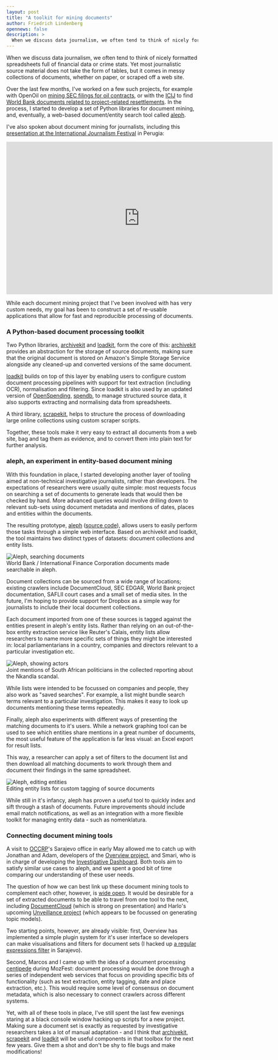 ```yaml
---
layout: post
title: "A toolkit for mining documents"
author: Friedrich Lindenberg
opennews: false
description: >
  When we discuss data journalism, we often tend to think of nicely formatted spreadsheets full of financial data or crime stats. Yet most journalistic source material does not take the form of tables, but it comes in messy collections of documents, whether on paper, or scraped off a web site.
---
```


When we discuss data journalism, we often tend to think of nicely formatted spreadsheets full of financial data or crime stats. Yet most journalistic source material does not take the form of tables, but it comes in messy collections of documents, whether on paper, or scraped off a web site.

Over the last few months, I've worked on a few such projects, for example with OpenOil on [mining SEC filings for oil contracts](http://pudo.org/blog/2014/11/12/openoil-contracts.html), or with the [ICIJ](http://www.icij.org/project/world-bank) to find [World Bank documents related to project-related resettlements](http://www.icij.org/project/world-bank). In the process, I started to develop a set of Python libraries for document mining, and, eventually, a web-based document/entity search tool called [aleph](http://aleph.grano.cc).

I've also spoken about document mining for journalists, including this [presentation at the International Journalism Festival](http://www.journalismfestival.com/programme/2015/data-doesnt-grow-in-tables-dealing-with-large-sets-of-documents) in Perugia:

<iframe width="700" height="400" src="https://www.youtube.com/embed/vb4U84BJKUk" frameborder="0" allowfullscreen></iframe><br>

While each document mining project that I've been involved with has very custom needs, my goal has been to construct a set of re-usable applications that allow for fast and reproducible processing of documents.

### A Python-based document processing toolkit

Two Python libraries, [archivekit](https://github.com/pudo/archivekit) and [loadkit](https://github.com/pudo/loadkit), form the core of this: [archivekit](https://github.com/pudo/archivekit) provides an abstraction for the storage of source documents, making sure that the original document is stored on Amazon's Simple Storage Service alongside any cleaned-up and converted versions of the same document.

[loadkit](https://github.com/pudo/loadkit) builds on top of this layer by enabling users to configure custom document processing pipelines with support for text extraction (including OCR), normalisation and filtering. Since loadkit is also used by an updated version of [OpenSpending](http://openspending.org), [spendb](https://github.com/mapthemoney/spendb), to manage structured source data, it also supports extracting and normalising data from spreadsheets.

A third library, [scrapekit](https://github.com/pudo/scrapekit), helps to structure the process of downloading large online collections using custom scraper scripts.

Together, these tools make it very easy to extract all documents from a web site, bag and tag them as evidence, and to convert them into plain text for further analysis.

### aleph, an experiment in entity-based document mining

With this foundation in place, I started developing another layer of tooling aimed at non-technical investigative journalists, rather than developers. The expectations of researchers were usually quite simple: most requests focus on searching a set of documents to generate leads that would then be checked by hand. More advanced queries would involve drilling down to relevant sub-sets using document metadata and mentions of dates, places and entities within the documents.

The resulting prototype, [aleph](http://aleph.grano.cc) ([source code](https://github.com/pudo/aleph)), allows users to easily perform those tasks through a simple web interface. Based on archivekit and loadkit, the tool maintains two distinct types of datasets: document collections and entity lists.

<div class="captioned">
    <img src="/assets/images/aleph1.png" class="img-responsive" alt="Aleph, searching documents"></a>
    <div class="caption">
        World Bank / International Finance Corporation documents made searchable in aleph.
    </div>
</div>

Document collections can be sourced from a wide range of locations; existing crawlers include DocumentCloud, SEC EDGAR, World Bank project documentation, SAFLII court cases and a small set of media sites. In the future, I'm hoping to provide support for Dropbox as a simple way for journalists to include their local document collections.

Each document imported from one of these sources is tagged against the entities present in aleph's entity lists. Rather than relying on an out-of-the-box entity extraction service like Reuter's Calais, entity lists allow researchers to name more specific sets of things they might be interested in: local parliamentarians in a country, companies and directors relevant to a particular investigation etc. 

<div class="captioned">
    <img src="/assets/images/aleph2.png" class="img-responsive" alt="Aleph, showing actors"></a>
    <div class="caption">
        Joint mentions of South African politicians in the collected reporting about the Nkandla scandal.
    </div>
</div>

While lists were intended to be focussed on companies and people, they also work as "saved searches". For example, a list might bundle search terms relevant to a particular investigation. This makes it easy to look up documents mentioning these terms repeatedly.

Finally, aleph also experiments with different ways of presenting the matching documents to it's users. While a network graphing tool can be used to see which entities share mentions in a great number of documents, the most useful feature of the application is far less visual: an Excel export for result lists.

This way, a researcher can apply a set of filters to the document list and then download all matching documents to work through them and document their findings in the same spreadsheet.

<div class="captioned">
    <img src="/assets/images/aleph3.png" class="img-responsive" alt="Aleph, editing entities"></a>
    <div class="caption">
        Editing entity lists for custom tagging of source documents
    </div>
</div>

While still in it's infancy, aleph has proven a useful tool to quickly index and sift through a stash of documents. Future improvements should include email match notifications, as well as an integration with a more flexible toolkit for managing entity data - such as nomenklatura.

### Connecting document mining tools

A visit to [OCCRP](http://occrp.org)'s Sarajevo office in early May allowed me to catch up with Jonathan and Adam, developers of the [Overview project](https://www.overviewproject.org/), and Smari, who is in charge of developing the [Investigative Dashboard](https://investigativedashboard.org/). Both tools aim to satisfy similar use cases to aleph, and we spent a good bit of time comparing our understanding of these user needs.

The question of how we can best link up these document mining tools to complement each other, however, is [wide open](https://www.occrp.org/occrp/en/announcements/3959-deploying-data-mining-in-cross-border-investigative-journalism). It would be desirable for a set of extracted documents to be able to travel from one tool to the next, including [DocumentCloud](http://documentcloud.org/) (which is strong on presentation) and Harlo's upcoming [Unveillance project](http://www.knightfoundation.org/grants/201550896/) (which appears to be focussed on generating topic models).

Two starting points, however, are already visible: first, Overview has implemented a simple plugin system for it's user interface so developers can make visualisations and filters for document sets (I hacked up [a regular expressions filter](https://github.com/overview/overview-grep) in Sarajevo).

Second, Marcos and I came up with the idea of a document processing [centipede](https://github.com/opennewslabs/centipede) during MozFest: document processing would be done through a series of independent web services that focus on providing specific bits of functionality (such as text extraction, entity tagging, date and place extraction, etc.). This would require some level of consensus on document metadata, which is also necessary to connect crawlers across different systems.

Yet, with all of these tools in place, I've still spent the last few evenings staring at a black console window hacking up scripts for a new project. Making sure a document set is exactly as requested by investigative researchers takes a lot of manual adaptation - and I think that [archivekit](https://github.com/pudo/archivekit), [scrapekit](https://github.com/pudo/scrapekit) and [loadkit](https://github.com/pudo/loadkit) will be useful components in that toolbox for the next few years. Give them a shot and don't be shy to file bugs and make modifications!
